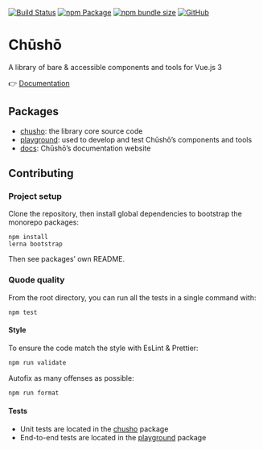 [![Build Status](https://img.shields.io/github/workflow/status/liip/chusho/test)](https://github.com/liip/chusho/actions)
[![npm Package](https://img.shields.io/npm/v/chusho)](https://www.npmjs.com/package/chusho)
[![npm bundle size](https://img.shields.io/bundlephobia/minzip/chusho)](https://bundlephobia.com/result?p=chusho)
[![GitHub](https://img.shields.io/github/license/liip/chusho)](https://github.com/liip/chusho/blob/master/LICENSE.md)

# Chūshō

A library of bare & accessible components and tools for Vue.js 3

👉️ [Documentation](https://www.chusho.dev/guide/)

## Packages

-   [chusho](https://github.com/liip/chusho/tree/master/packages/chusho/): the library core source code
-   [playground](https://github.com/liip/chusho/tree/master/packages/playground/): used to develop and test Chūshō’s components and tools
-   [docs](https://github.com/liip/chusho/tree/master/packages/docs/): Chūshō’s documentation website

## Contributing

### Project setup

Clone the repository, then install global dependencies to bootstrap the monorepo packages:

```
npm install
lerna bootstrap
```

Then see packages’ own README.

### Quode quality

From the root directory, you can run all the tests in a single command with:

```
npm test
```

#### Style

To ensure the code match the style with EsLint & Prettier:

```bash
npm run validate
```

Autofix as many offenses as possible:

```bash
npm run format
```

#### Tests

-   Unit tests are located in the [chusho](https://github.com/liip/chusho/tree/master/packages/chusho/) package
-   End-to-end tests are located in the [playground](https://github.com/liip/chusho/tree/master/packages/chusho/) package
